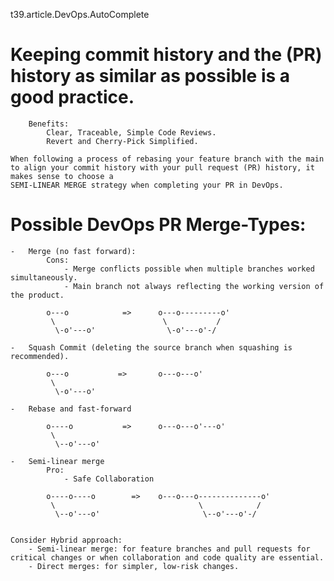 t39.article.DevOps.AutoComplete

#   Keeping commit history and the (PR) history as similar as possible is a good practice. 
        Benefits:
            Clear, Traceable, Simple Code Reviews.
            Revert and Cherry-Pick Simplified.

    When following a process of rebasing your feature branch with the main to align your commit history with your pull request (PR) history, it makes sense to choose a 
    SEMI-LINEAR MERGE strategy when completing your PR in DevOps.

#   Possible DevOps PR Merge-Types:

    -   Merge (no fast forward):
            Cons:
                - Merge conflicts possible when multiple branches worked simultaneously.
                - Main branch not always reflecting the working version of the product.    

            o---o            =>      o---o---------o'
             \                        \           / 
              \-o'---o'                \-o'---o'-/      

    -   Squash Commit (deleting the source branch when squashing is recommended).
        
            o---o           =>       o---o---o'  
             \                                 
              \-o'---o'              
            
    -   Rebase and fast-forward

            o----o           =>      o---o---o'---o' 
             \                                  
              \--o'---o'               

    -   Semi-linear merge
            Pro: 
                - Safe Collaboration
            
            o----o----o        =>    o---o---o--------------o' 
             \                                \            /
              \--o'---o'                       \--o'---o'-/


    Consider Hybrid approach:
        - Semi-linear merge: for feature branches and pull requests for critical changes or when collaboration and code quality are essential.
        - Direct merges: for simpler, low-risk changes.
        